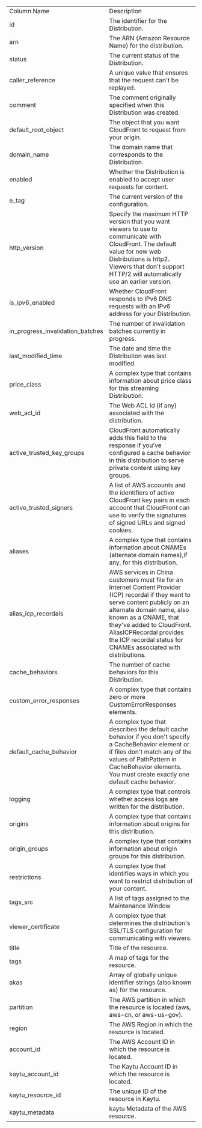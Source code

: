 <table>
	<tr><td>Column Name</td><td>Description</td></tr>
	<tr><td>id</td><td>The identifier for the Distribution.</td></tr>
	<tr><td>arn</td><td>The ARN (Amazon Resource Name) for the distribution.</td></tr>
	<tr><td>status</td><td>The current status of the Distribution.</td></tr>
	<tr><td>caller_reference</td><td>A unique value that ensures that the request can't be replayed.</td></tr>
	<tr><td>comment</td><td>The comment originally specified when this Distribution was created.</td></tr>
	<tr><td>default_root_object</td><td>The object that you want CloudFront to request from your origin.</td></tr>
	<tr><td>domain_name</td><td>The domain name that corresponds to the Distribution.</td></tr>
	<tr><td>enabled</td><td>Whether the Distribution is enabled to accept user requests for content.</td></tr>
	<tr><td>e_tag</td><td>The current version of the configuration.</td></tr>
	<tr><td>http_version</td><td>Specify the maximum HTTP version that you want viewers to use to communicate with CloudFront. The default value for new web Distributions is http2. Viewers that don't support HTTP/2 will automatically use an earlier version.</td></tr>
	<tr><td>is_ipv6_enabled</td><td>Whether CloudFront responds to IPv6 DNS requests with an IPv6 address for your Distribution.</td></tr>
	<tr><td>in_progress_invalidation_batches</td><td>The number of invalidation batches currently in progress.</td></tr>
	<tr><td>last_modified_time</td><td>The date and time the Distribution was last modified.</td></tr>
	<tr><td>price_class</td><td>A complex type that contains information about price class for this streaming Distribution.</td></tr>
	<tr><td>web_acl_id</td><td>The Web ACL Id (if any) associated with the distribution.</td></tr>
	<tr><td>active_trusted_key_groups</td><td>CloudFront automatically adds this field to the response if you’ve configured a cache behavior in this distribution to serve private content using key groups.</td></tr>
	<tr><td>active_trusted_signers</td><td>A list of AWS accounts and the identifiers of active CloudFront key pairs in each account that CloudFront can use to verify the signatures of signed URLs and signed cookies.</td></tr>
	<tr><td>aliases</td><td>A complex type that contains information about CNAMEs (alternate domain names),if any, for this distribution.</td></tr>
	<tr><td>alias_icp_recordals</td><td>AWS services in China customers must file for an Internet Content Provider (ICP) recordal if they want to serve content publicly on an alternate domain name, also known as a CNAME, that they've added to CloudFront. AliasICPRecordal provides the ICP recordal status for CNAMEs associated with distributions.</td></tr>
	<tr><td>cache_behaviors</td><td>The number of cache behaviors for this Distribution.</td></tr>
	<tr><td>custom_error_responses</td><td>A complex type that contains zero or more CustomErrorResponses elements.</td></tr>
	<tr><td>default_cache_behavior</td><td>A complex type that describes the default cache behavior if you don't specify a CacheBehavior element or if files don't match any of the values of PathPattern in CacheBehavior elements. You must create exactly one default cache behavior.</td></tr>
	<tr><td>logging</td><td>A complex type that controls whether access logs are written for the distribution.</td></tr>
	<tr><td>origins</td><td>A complex type that contains information about origins for this distribution.</td></tr>
	<tr><td>origin_groups</td><td>A complex type that contains information about origin groups for this distribution.</td></tr>
	<tr><td>restrictions</td><td>A complex type that identifies ways in which you want to restrict distribution of your content.</td></tr>
	<tr><td>tags_src</td><td>A list of tags assigned to the Maintenance Window</td></tr>
	<tr><td>viewer_certificate</td><td>A complex type that determines the distribution's SSL/TLS configuration for communicating with viewers.</td></tr>
	<tr><td>title</td><td>Title of the resource.</td></tr>
	<tr><td>tags</td><td>A map of tags for the resource.</td></tr>
	<tr><td>akas</td><td>Array of globally unique identifier strings (also known as) for the resource.</td></tr>
	<tr><td>partition</td><td>The AWS partition in which the resource is located (aws, aws-cn, or aws-us-gov).</td></tr>
	<tr><td>region</td><td>The AWS Region in which the resource is located.</td></tr>
	<tr><td>account_id</td><td>The AWS Account ID in which the resource is located.</td></tr>
	<tr><td>kaytu_account_id</td><td>The Kaytu Account ID in which the resource is located.</td></tr>
	<tr><td>kaytu_resource_id</td><td>The unique ID of the resource in Kaytu.</td></tr>
	<tr><td>kaytu_metadata</td><td>kaytu Metadata of the AWS resource.</td></tr>
</table>